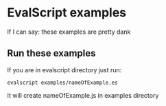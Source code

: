 # EvalScript examples
If I can say: these examples are pretty dank

## Run these examples
If you are in evalscript directory just run:
```
evalscript examples/nameOfExample.es
```
It will create nameOfExample.js in examples directory